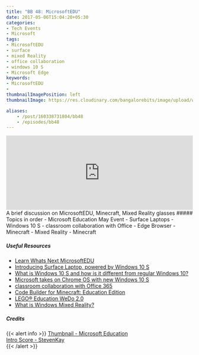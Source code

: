 ```yaml
---
title: "BB 48: MicrosoftEDU"
date: 2017-05-06T15:04:20+05:30
categories:
- Tech Events
- Microsoft
tags:
- MicrosoftEDU
- surface
- mixed Reality
- office collaboration
- windows 10 S
- Microsoft Edge
keywords:
- MicrosoftEDU
-
thumbnailImagePosition: left
thumbnailImage: https://res.cloudinary.com/bangalorebits/image/upload/w_400,h_400,c_fill,r_max/v1517410311/bb-episode-assets/bb48-thumbnail.jpg

aliases:
    - /post/160338731804/bb48
    - /episodes/bb48
---
```

<iframe frameborder='0' height='200px' scrolling='no' seamless src='https://embed.simplecast.com/226ae3db?color=f5f5f5' width='100%'></iframe>
<BR>
A brief discussion on MicrosoftEDU, Minecraft, Mixed Reality glasses
<!--more-->
##### Topics in order
- Microsoft Education May Event
- Surface Laptops
- Windows 10 S
- classroom collaboration with Office
- Edge Browser
- Minecraft
- Mixed Reality
- Minecraft


##### Useful Resources
*   [Learn Whats Next MicrosoftEDU](https://news.microsoft.com/microsoft-event-may-2017/)
*   [Introducing Surface Laptop, powered by Windows 10 S](https://blogs.windows.com/devices/2017/05/02/introducing-surface-laptop-powered-by-windows-10-s/#rg1ex564XwmiOogI.97)
*   [What is Windows 10 S and how is it different from regular Windows 10?](https://www.theguardian.com/technology/2017/may/03/windows-10-s-microsoft-faster-pc-comparison)
*   [Microsoft takes on Chrome OS with new Windows 10 S](https://arstechnica.com/information-technology/2017/05/microsoft-takes-on-chrome-os-with-new-windows-10-s/)
*   [classroom collaboration with Office 365](https://blogs.office.com/2017/05/02/modern-classroom-collaboration-with-office-365-for-education/)
*   [Code Builder for Minecraft: Education Edition](https://youtu.be/3rKuSlgqePo)
*   [LEGO® Education WeDo 2.0](https://education.lego.com/en-us/products/lego-education-wedo-2-0-core-set/45300)
*   [What is Windows Mixed Reality?](https://www.youtube.com/watch?v=u0jqNioU2Lo)


##### Credits

{{< alert info  >}}
  [Thumbnail - Microsoft Education](https://twitter.com/microsoftedu?lang=en) <BR>
  [Intro Score - StevenKay](https://plus.google.com/+StevenKay_Detachment)<BR>
{{< /alert >}}
